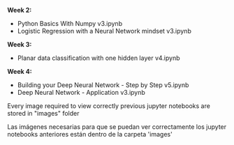 **Week 2:**
- Python Basics With Numpy v3.ipynb
- Logistic Regression with a Neural Network mindset v3.ipynb

**Week 3:**
- Planar data classification with one hidden layer v4.ipynb

**Week 4:**
- Building your Deep Neural Network - Step by Step v5.ipynb
- Deep Neural Network - Application v3.ipynb

Every image required to view correctly previous jupyter notebooks are stored in "images" folder

Las imágenes necesarias para que se puedan ver correctamente los jupyter notebooks anteriores están dentro de la carpeta 'images'
